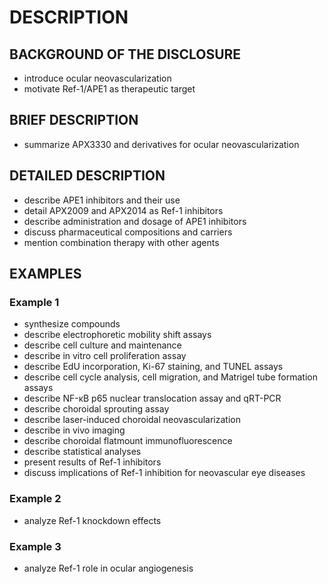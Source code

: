 # DESCRIPTION

## BACKGROUND OF THE DISCLOSURE

- introduce ocular neovascularization
- motivate Ref-1/APE1 as therapeutic target

## BRIEF DESCRIPTION

- summarize APX3330 and derivatives for ocular neovascularization

## DETAILED DESCRIPTION

- describe APE1 inhibitors and their use
- detail APX2009 and APX2014 as Ref-1 inhibitors
- describe administration and dosage of APE1 inhibitors
- discuss pharmaceutical compositions and carriers
- mention combination therapy with other agents

## EXAMPLES

### Example 1

- synthesize compounds
- describe electrophoretic mobility shift assays
- describe cell culture and maintenance
- describe in vitro cell proliferation assay
- describe EdU incorporation, Ki-67 staining, and TUNEL assays
- describe cell cycle analysis, cell migration, and Matrigel tube formation assays
- describe NF-κB p65 nuclear translocation assay and qRT-PCR
- describe choroidal sprouting assay
- describe laser-induced choroidal neovascularization
- describe in vivo imaging
- describe choroidal flatmount immunofluorescence
- describe statistical analyses
- present results of Ref-1 inhibitors
- discuss implications of Ref-1 inhibition for neovascular eye diseases

### Example 2

- analyze Ref-1 knockdown effects

### Example 3

- analyze Ref-1 role in ocular angiogenesis

